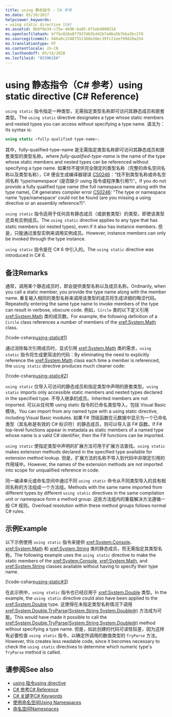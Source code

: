 ```yaml
---
title: using 静态指令 - C# 参考
ms.date: 03/10/2017
helpviewer_keywords:
- using static directive [C#]
ms.assetid: 8b8f9e34-c75e-469b-ba85-6f2eb4090314
ms.openlocfilehash: bffbc026e8f7937db91d42b7a06a5b7bba3bc2f8
ms.sourcegitcommit: 046a9c22487551360e20ec39fc21eef99820a254
ms.translationtype: HT
ms.contentlocale: zh-CN
ms.lasthandoff: 05/14/2020
ms.locfileid: "83396156"
---
```

# <a name="using-static-directive-c-reference"></a><span data-ttu-id="f82a6-102">using 静态指令（C# 参考）</span><span class="sxs-lookup"><span data-stu-id="f82a6-102">using static directive (C# Reference)</span></span>

<span data-ttu-id="f82a6-103">`using static` 指令指定一种类型，无需指定类型名称即可访问其静态成员和嵌套类型。</span><span class="sxs-lookup"><span data-stu-id="f82a6-103">The `using static` directive designates a type whose static members and nested types you can access without specifying a type name.</span></span> <span data-ttu-id="f82a6-104">语法为：</span><span class="sxs-lookup"><span data-stu-id="f82a6-104">Its syntax is:</span></span>

```csharp
using static <fully-qualified-type-name>;
```

<span data-ttu-id="f82a6-105">其中，fully-qualified-type-name 是无需指定类型名称即可访问其静态成员和嵌套类型的类型名称。</span><span class="sxs-lookup"><span data-stu-id="f82a6-105">where *fully-qualified-type-name* is the name of the type whose static members and nested types can be referenced without specifying a type name.</span></span> <span data-ttu-id="f82a6-106">如果你不提供完全限定的类型名称（完整的命名空间名称以及类型名称），C# 便会生成编译器错误 [CS0246](../compiler-messages/cs0246.md)：“找不到类型名称或命名空间名称 ’type/namespace’ (是否缺少 using 指令或程序集引用?)”。</span><span class="sxs-lookup"><span data-stu-id="f82a6-106">If you do not provide a fully qualified type name (the full namespace name along with the type name), C# generates compiler error [CS0246](../compiler-messages/cs0246.md): "The type or namespace name 'type/namespace' could not be found (are you missing a using directive or an assembly reference?)".</span></span>

<span data-ttu-id="f82a6-107">`using static` 指令适用于任何具有静态成员（或嵌套类型）的类型，即使该类型还具有实例成员。</span><span class="sxs-lookup"><span data-stu-id="f82a6-107">The `using static` directive applies to any type that has static members (or nested types), even if it also has instance members.</span></span> <span data-ttu-id="f82a6-108">但是，只能通过类型实例来调用实例成员。</span><span class="sxs-lookup"><span data-stu-id="f82a6-108">However, instance members can only be invoked through the type instance.</span></span>

<span data-ttu-id="f82a6-109">`using static` 指令是在 C# 6 中引入的。</span><span class="sxs-lookup"><span data-stu-id="f82a6-109">The `using static` directive was introduced in C# 6.</span></span>

## <a name="remarks"></a><span data-ttu-id="f82a6-110">备注</span><span class="sxs-lookup"><span data-stu-id="f82a6-110">Remarks</span></span>

<span data-ttu-id="f82a6-111">通常，调用某个静态成员时，即会提供类型名称以及成员名称。</span><span class="sxs-lookup"><span data-stu-id="f82a6-111">Ordinarily, when you call a static member, you provide the type name along with the member name.</span></span> <span data-ttu-id="f82a6-112">重复输入相同的类型名称来调用该类型的成员将生成详细的晦涩代码。</span><span class="sxs-lookup"><span data-stu-id="f82a6-112">Repeatedly entering the same type name to invoke members of the type can result in verbose, obscure code.</span></span> <span data-ttu-id="f82a6-113">例如，`Circle` 类的以下定义引用 <xref:System.Math> 类的成员数。</span><span class="sxs-lookup"><span data-stu-id="f82a6-113">For example, the following definition of a `Circle` class references a number of members of the <xref:System.Math> class.</span></span>

[!code-csharp[using-static#1](~/samples/snippets/csharp/language-reference/keywords/using/using-static1.cs#1)]

<span data-ttu-id="f82a6-114">通过消除每次引用成员时，显式引用 <xref:System.Math> 类的需求，`using static` 指令将生成更简洁的代码：</span><span class="sxs-lookup"><span data-stu-id="f82a6-114">By eliminating the need to explicitly reference the <xref:System.Math> class each time a member is referenced, the `using static` directive produces much cleaner code:</span></span>

[!code-csharp[using-static#2](~/samples/snippets/csharp/language-reference/keywords/using/using-static2.cs#1)]

<span data-ttu-id="f82a6-115">`using static` 仅导入可访问的静态成员和指定类型中声明的嵌套类型。</span><span class="sxs-lookup"><span data-stu-id="f82a6-115">`using static` imports only accessible static members and nested types declared in the specified type.</span></span>  <span data-ttu-id="f82a6-116">不导入继承的成员。</span><span class="sxs-lookup"><span data-stu-id="f82a6-116">Inherited members are not imported.</span></span>  <span data-ttu-id="f82a6-117">可以从任何带 using static 指令的已命名类型导入，包括 Visual Basic 模块。</span><span class="sxs-lookup"><span data-stu-id="f82a6-117">You can import from any named type with a using static directive, including Visual Basic modules.</span></span>  <span data-ttu-id="f82a6-118">如果 F# 顶级函数在元数据中显示为一个已命名类型（其名称是有效的 C# 标识符）的静态成员，则可以导入该 F# 函数。</span><span class="sxs-lookup"><span data-stu-id="f82a6-118">If F# top-level functions appear in metadata as static members of a named type whose name is a valid C# identifier, then the F# functions can be imported.</span></span>

 <span data-ttu-id="f82a6-119">`using static` 使指定类型中声明的扩展方法可用于扩展方法查找。</span><span class="sxs-lookup"><span data-stu-id="f82a6-119">`using static` makes extension methods declared in the specified type available for extension method lookup.</span></span>  <span data-ttu-id="f82a6-120">但是，扩展方法的名称不导入到代码中非限定引用的作用域中。</span><span class="sxs-lookup"><span data-stu-id="f82a6-120">However, the names of the extension methods are not imported into scope for unqualified reference in code.</span></span>

 <span data-ttu-id="f82a6-121">同一编译单元或命名空间中通过不同 `using static` 命令从不同类型导入的具有相同名称的方法组成一个方法组。</span><span class="sxs-lookup"><span data-stu-id="f82a6-121">Methods with the same name imported from different types by different `using static` directives in the same compilation unit or namespace form a method group.</span></span>  <span data-ttu-id="f82a6-122">这些方法组内的重载解决方法遵循一般 C# 规则。</span><span class="sxs-lookup"><span data-stu-id="f82a6-122">Overload resolution within these method groups follows normal C# rules.</span></span>

## <a name="example"></a><span data-ttu-id="f82a6-123">示例</span><span class="sxs-lookup"><span data-stu-id="f82a6-123">Example</span></span>

<span data-ttu-id="f82a6-124">以下示例使用 `using static` 指令来提供 <xref:System.Console>、<xref:System.Math> 和 <xref:System.String> 类的静态成员，而无需指定其类型名称。</span><span class="sxs-lookup"><span data-stu-id="f82a6-124">The following example uses the `using static` directive to make the static members of the <xref:System.Console>, <xref:System.Math>, and <xref:System.String> classes available without having to specify their type name.</span></span>

[!code-csharp[using-static#3](~/samples/snippets/csharp/language-reference/keywords/using/using-static3.cs)]

<span data-ttu-id="f82a6-125">在此示例中，`using static` 指令也已经应用于 <xref:System.Double> 类型。</span><span class="sxs-lookup"><span data-stu-id="f82a6-125">In the example, the `using static` directive could also have been applied to the <xref:System.Double> type.</span></span> <span data-ttu-id="f82a6-126">这使得在未指定类型名称情况下调用 <xref:System.Double.TryParse(System.String,System.Double@)> 方法成为可能。</span><span class="sxs-lookup"><span data-stu-id="f82a6-126">This would have made it possible to call the <xref:System.Double.TryParse(System.String,System.Double@)> method without specifying a type name.</span></span> <span data-ttu-id="f82a6-127">但是，如此创建的代码可读性较差，因为这样有必要检查 `using static` 指令，以确定所调用的数值类型的 `TryParse` 方法。</span><span class="sxs-lookup"><span data-stu-id="f82a6-127">However, this creates less readable code, since it becomes necessary to check the `using static` directives to determine which numeric type's `TryParse` method is called.</span></span>

## <a name="see-also"></a><span data-ttu-id="f82a6-128">请参阅</span><span class="sxs-lookup"><span data-stu-id="f82a6-128">See also</span></span>

- [<span data-ttu-id="f82a6-129">using 指令</span><span class="sxs-lookup"><span data-stu-id="f82a6-129">using directive</span></span>](using-directive.md)
- [<span data-ttu-id="f82a6-130">C# 参考</span><span class="sxs-lookup"><span data-stu-id="f82a6-130">C# Reference</span></span>](../index.md)
- [<span data-ttu-id="f82a6-131">C# 关键字</span><span class="sxs-lookup"><span data-stu-id="f82a6-131">C# Keywords</span></span>](index.md)
- [<span data-ttu-id="f82a6-132">使用命名空间</span><span class="sxs-lookup"><span data-stu-id="f82a6-132">Using Namespaces</span></span>](../../programming-guide/namespaces/using-namespaces.md)
- [<span data-ttu-id="f82a6-133">命名空间</span><span class="sxs-lookup"><span data-stu-id="f82a6-133">Namespaces</span></span>](../../programming-guide/namespaces/index.md)
